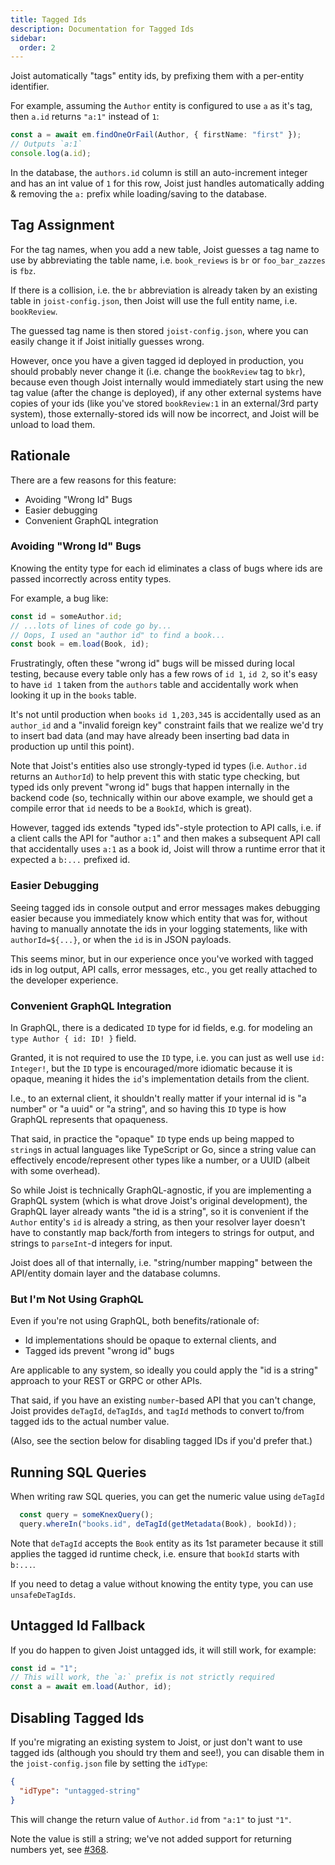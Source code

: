 ```yaml
---
title: Tagged Ids
description: Documentation for Tagged Ids
sidebar:
  order: 2
---
```


Joist automatically "tags" entity ids, by prefixing them with a per-entity identifier.

For example, assuming the `Author` entity is configured to use `a` as it's tag, then `a.id` returns `"a:1"` instead of `1`:

```typescript
const a = await em.findOneOrFail(Author, { firstName: "first" });
// Outputs `a:1`
console.log(a.id);
```

In the database, the `authors.id` column is still an auto-increment integer and has an int value of `1` for this row, Joist just handles automatically adding & removing the `a:` prefix while loading/saving to the database.

## Tag Assignment

For the tag names, when you add a new table, Joist guesses a tag name to use by abbreviating the table name, i.e. `book_reviews` is `br` or `foo_bar_zazzes` is `fbz`.

If there is a collision, i.e. the `br` abbreviation is already taken by an existing table in `joist-config.json`, then Joist will use the full entity name, i.e. `bookReview`.

The guessed tag name is then stored `joist-config.json`, where you can easily change it if Joist initially guesses wrong.

However, once you have a given tagged id deployed in production, you should probably never change it (i.e. change the `bookReview` tag to `bkr`), because even though Joist internally would immediately start using the new tag value (after the change is deployed), if any other external systems have copies of your ids (like you've stored `bookReview:1` in an external/3rd party system), those externally-stored ids will now be incorrect, and Joist will be unload to load them.

## Rationale

There are a few reasons for this feature:

- Avoiding "Wrong Id" Bugs
- Easier debugging
- Convenient GraphQL integration

### Avoiding "Wrong Id" Bugs

Knowing the entity type for each id eliminates a class of bugs where ids are passed incorrectly across entity types.

For example, a bug like:

```typescript
const id = someAuthor.id;
// ...lots of lines of code go by...
// Oops, I used an "author id" to find a book...
const book = em.load(Book, id);
```

Frustratingly, often these "wrong id" bugs will be missed during local testing, because every table only has a few rows of `id 1`, `id 2`, so it's easy to have `id 1` taken from the `authors` table and accidentally work when looking it up in the `books` table.

It's not until production when `books` `id 1,203,345` is accidentally used as an `author_id` and a "invalid foreign key" constraint fails that we realize we'd try to insert bad data (and may have already been inserting bad data in production up until this point).

Note that Joist's entities also use strongly-typed id types (i.e. `Author.id` returns an `AuthorId`) to help prevent this with static type checking, but typed ids only prevent "wrong id" bugs that happen internally in the backend code (so, technically within our above example, we should get a compile error that `id` needs to be a `BookId`, which is great).

However, tagged ids extends "typed ids"-style protection to API calls, i.e. if a client calls the API for "author `a:1`" and then makes a subsequent API call that accidentally uses `a:1` as a book id, Joist will throw a runtime error that it expected a `b:...` prefixed id.

### Easier Debugging

Seeing tagged ids in console output and error messages makes debugging easier because you immediately know which entity that was for, without having to manually annotate the ids in your logging statements, like with `authorId=${...}`, or when the `id` is in JSON payloads.

This seems minor, but in our experience once you've worked with tagged ids in log output, API calls, error messages, etc., you get really attached to the developer experience.

### Convenient GraphQL Integration

In GraphQL, there is a dedicated `ID` type for id fields, e.g. for modeling an `type Author { id: ID! }` field.

Granted, it is not required to use the `ID` type, i.e. you can just as well use `id: Integer!`, but the `ID` type is encouraged/more idiomatic because it is opaque, meaning it hides the `id`'s implementation details from the client.

I.e., to an external client, it shouldn't really matter if your internal id is "a number" or "a uuid" or "a string", and so having this `ID` type is how GraphQL represents that opaqueness.

That said, in practice the "opaque" `ID` type ends up being mapped to `string`s in actual languages like TypeScript or Go, since a string value can effectively encode/represent other types like a number, or a UUID (albeit with some overhead).

So while Joist is technically GraphQL-agnostic, if you are implementing a GraphQL system (which is what drove Joist's original development), the GraphQL layer already wants "the id is a string", so it is convenient if the `Author` entity's `id` is already a string, as then your resolver layer doesn't have to constantly map back/forth from integers to strings for output, and strings to `parseInt`-d integers for input.

Joist does all of that internally, i.e. "string/number mapping" between the API/entity domain layer and the database columns.

### But I'm Not Using GraphQL

Even if you're not using GraphQL, both benefits/rationale of:

- Id implementations should be opaque to external clients, and
- Tagged ids prevent "wrong id" bugs

Are applicable to any system, so ideally you could apply the "id is a string" approach to your REST or GRPC or other APIs.

That said, if you have an existing `number`-based API that you can't change, Joist provides `deTagId`, `deTagIds`, and `tagId` methods to convert to/from tagged ids to the actual number value.

(Also, see the section below for disabling tagged IDs if you'd prefer that.)

## Running SQL Queries

When writing raw SQL queries, you can get the numeric value using `deTagId`

```typescript
  const query = someKnexQuery();
  query.whereIn("books.id", deTagId(getMetadata(Book), bookId));
```

Note that `deTagId` accepts the `Book` entity as its 1st parameter because it still applies the tagged id runtime check, i.e. ensure that `bookId` starts with `b:...`.

If you need to detag a value without knowing the entity type, you can use `unsafeDeTagIds`.

## Untagged Id Fallback

If you do happen to given Joist untagged ids, it will still work, for example:

```typescript
const id = "1";
// This will work, the `a:` prefix is not strictly required
const a = await em.load(Author, id);
```

## Disabling Tagged Ids

If you're migrating an existing system to Joist, or just don't want to use tagged ids (although you should try them and see!), you can disable them in the `joist-config.json` file by setting the `idType`:

```json
{
  "idType": "untagged-string"
}
```

This will change the return value of `Author.id` from `"a:1"` to just `"1"`.

Note the value is still a string; we've not added support for returning numbers yet, see [#368](https://github.com/joist-orm/joist-orm/issues/368).


